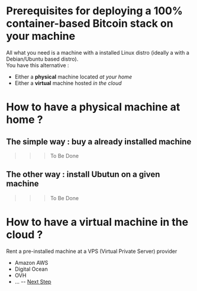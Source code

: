 Prerequisites for deploying a 100% container-based Bitcoin stack on your machine
==
All what you need is a machine with a installed Linux distro (ideally a with a Debian/Ubuntu based distro).   
You have this alternative : 
* Either a __physical__ machine located _at your home_
* Either a __virtual__ machine hosted _in the cloud_

How to have a physical machine at home ?
==
The simple way : buy a already installed machine
-
>>> To Be Done

The other way : install Ubutun on a given machine
-
>>> To Be Done

How to have a virtual machine in the cloud ?
==
Rent a pre-installed machine at a VPS (Virtual Private Server) provider 
* Amazon AWS
* Digital Ocean
* OVH
* ...
--
<a href="https://github.com/babonet13/HostYourNode/blob/master/deploy/1_PrepareTheMachine.md">Next Step</a>
